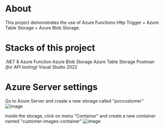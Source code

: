 # About
This project demonstrates the use of Azure Functions Http Trigger + Azure Table Storage + Azure Blob Storage.

# Stacks of this project
.NET 8
Azure Function
Azure Blob Storage
Azure Table Storage
Postman _(for API testing)_
Visual Studio 2022

# Azure Server settings
Go to Azure Server and create a new storage called "poccustomer"
![image](https://github.com/user-attachments/assets/52564063-64c7-4f3f-9c35-b2e64dd54e1c)

Inside the storage, click on menu "Container" and create  a new container named "customer-images-container"
![image](https://github.com/user-attachments/assets/01939cdb-e069-4726-acf2-d2c911fa9af8)
